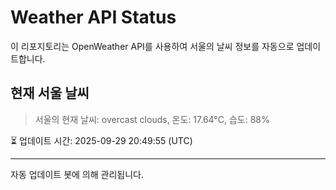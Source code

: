 
# Weather API Status

이 리포지토리는 OpenWeather API를 사용하여 서울의 날씨 정보를 자동으로 업데이트합니다.

## 현재 서울 날씨
> 서울의 현재 날씨: overcast clouds, 온도: 17.64°C, 습도: 88%

⏳ 업데이트 시간: 2025-09-29 20:49:55 (UTC)

---
자동 업데이트 봇에 의해 관리됩니다.
